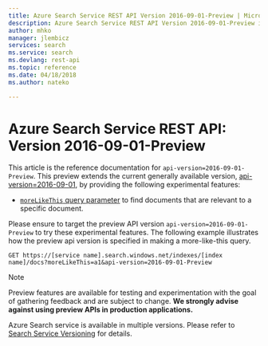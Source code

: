 ```yaml
---
title: Azure Search Service REST API Version 2016-09-01-Preview | Microsoft Docs
description: Azure Search Service REST API Version 2016-09-01-Preview includes experimental features such as moreLikeThis searches.
author: mhko
manager: jlembicz
services: search
ms.service: search
ms.devlang: rest-api
ms.topic: reference
ms.date: 04/18/2018
ms.author: nateko

---
```

# Azure Search Service REST API: Version 2016-09-01-Preview
This article is the reference documentation for `api-version=2016-09-01-Preview`. This preview extends the current generally available version, [api-version=2016-09-01](https://docs.microsoft.com/azure/search/search-api-versions), by providing the following experimental features:

* [`moreLikeThis` query parameter](search-more-like-this.md) to find documents that are relevant to a specific document.

Please ensure to target the preview API version `api-version=2016-09-01-Preview` to try these experimental features. The following example illustrates how the preview api version is specified in making a more-like-this query.

    GET https://[service name].search.windows.net/indexes/[index name]/docs?moreLikeThis=a1&api-version=2016-09-01-Preview

> [!NOTE]
> Preview features are available for testing and experimentation with the goal of gathering feedback and are subject to change. **We strongly advise against using preview APIs in production applications.**

Azure Search service is available in multiple versions. Please refer to [Search Service Versioning](https://docs.microsoft.com/azure/search/search-api-versions) for details.
